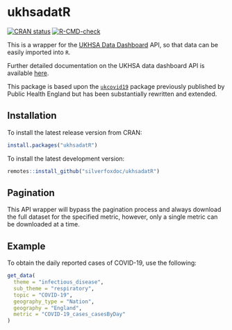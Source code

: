 # ukhsadatR

<!-- badges: start -->
[![CRAN status](https://www.r-pkg.org/badges/version/ukhsadatR)](https://CRAN.R-project.org/package=ukhsadatR)
[![R-CMD-check](https://github.com/silverfoxdoc/ukhsadatR/actions/workflows/R-CMD-check.yaml/badge.svg)](https://github.com/silverfoxdoc/ukhsadatR/actions)
<!-- badges: end -->

This is a wrapper for the [UKHSA Data Dashboard](https://ukhsa-dashboard.data.gov.uk/) API, so that data can be easily imported into `R`.

Further detailed documentation on the UKHSA data dashboard API is available [here](https://ukhsa-dashboard.data.gov.uk/access-our-data).

This package is based upon the [`ukcovid19`](https://github.com/UKHSA-Internal/coronavirus-dashboard-api-R-sdk) package previously published by Public Health England but has been substantially rewritten and extended.

## Installation

To install the latest release version from CRAN:
``` r
install.packages("ukhsadatR")
```

To install the latest development version:
``` r
remotes::install_github("silverfoxdoc/ukhsadatR")
```

## Pagination

This API wrapper will bypass the pagination process and always download the full dataset for the specified metric, however, only a single metric can be downloaded at a time.

## Example

To obtain the daily reported cases of COVID-19, use the following:

``` r
get_data(
  theme = "infectious_disease",
  sub_theme = "respiratory",
  topic = "COVID-19",
  geography_type = "Nation",
  geography = "England",
  metric = "COVID-19_cases_casesByDay"
)
```

